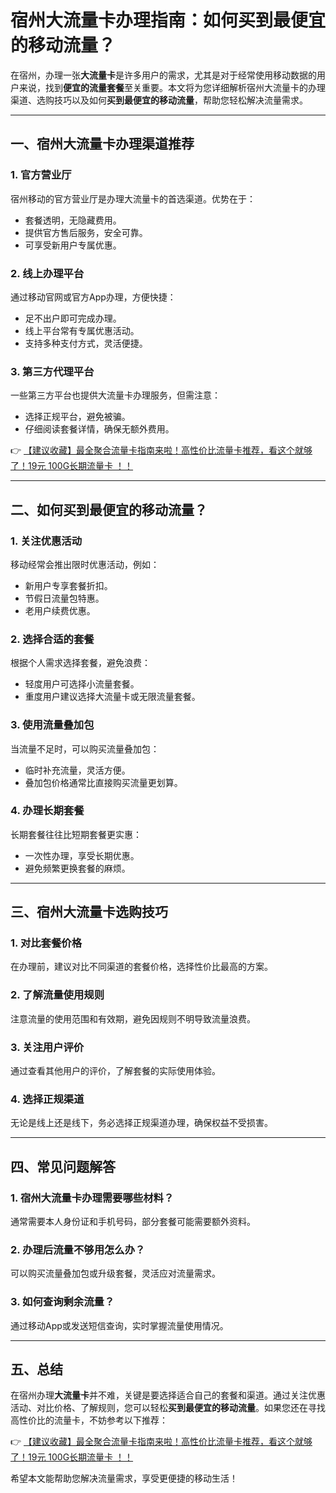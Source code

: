 # 宿州大流量卡办理指南：如何买到最便宜的移动流量？

在宿州，办理一张**大流量卡**是许多用户的需求，尤其是对于经常使用移动数据的用户来说，找到**便宜的流量套餐**至关重要。本文将为您详细解析宿州大流量卡的办理渠道、选购技巧以及如何**买到最便宜的移动流量**，帮助您轻松解决流量需求。

---

## 一、宿州大流量卡办理渠道推荐

### 1. 官方营业厅
宿州移动的官方营业厅是办理大流量卡的首选渠道。优势在于：
- 套餐透明，无隐藏费用。
- 提供官方售后服务，安全可靠。
- 可享受新用户专属优惠。

### 2. 线上办理平台
通过移动官网或官方App办理，方便快捷：
- 足不出户即可完成办理。
- 线上平台常有专属优惠活动。
- 支持多种支付方式，灵活便捷。

### 3. 第三方代理平台
一些第三方平台也提供大流量卡办理服务，但需注意：
- 选择正规平台，避免被骗。
- 仔细阅读套餐详情，确保无额外费用。

👉 [【建议收藏】最全聚合流量卡指南来啦！高性价比流量卡推荐，看这个就够了！19元 100G长期流量卡 ！！](https://bit.ly/Liuliangka)

---

## 二、如何买到最便宜的移动流量？

### 1. 关注优惠活动
移动经常会推出限时优惠活动，例如：
- 新用户专享套餐折扣。
- 节假日流量包特惠。
- 老用户续费优惠。

### 2. 选择合适的套餐
根据个人需求选择套餐，避免浪费：
- 轻度用户可选择小流量套餐。
- 重度用户建议选择大流量卡或无限流量套餐。

### 3. 使用流量叠加包
当流量不足时，可以购买流量叠加包：
- 临时补充流量，灵活方便。
- 叠加包价格通常比直接购买流量更划算。

### 4. 办理长期套餐
长期套餐往往比短期套餐更实惠：
- 一次性办理，享受长期优惠。
- 避免频繁更换套餐的麻烦。

---

## 三、宿州大流量卡选购技巧

### 1. 对比套餐价格
在办理前，建议对比不同渠道的套餐价格，选择性价比最高的方案。

### 2. 了解流量使用规则
注意流量的使用范围和有效期，避免因规则不明导致流量浪费。

### 3. 关注用户评价
通过查看其他用户的评价，了解套餐的实际使用体验。

### 4. 选择正规渠道
无论是线上还是线下，务必选择正规渠道办理，确保权益不受损害。

---

## 四、常见问题解答

### 1. 宿州大流量卡办理需要哪些材料？
通常需要本人身份证和手机号码，部分套餐可能需要额外资料。

### 2. 办理后流量不够用怎么办？
可以购买流量叠加包或升级套餐，灵活应对流量需求。

### 3. 如何查询剩余流量？
通过移动App或发送短信查询，实时掌握流量使用情况。

---

## 五、总结

在宿州办理**大流量卡**并不难，关键是要选择适合自己的套餐和渠道。通过关注优惠活动、对比价格、了解规则，您可以轻松**买到最便宜的移动流量**。如果您还在寻找高性价比的流量卡，不妨参考以下推荐：

👉 [【建议收藏】最全聚合流量卡指南来啦！高性价比流量卡推荐，看这个就够了！19元 100G长期流量卡 ！！](https://bit.ly/Liuliangka)

希望本文能帮助您解决流量需求，享受更便捷的移动生活！